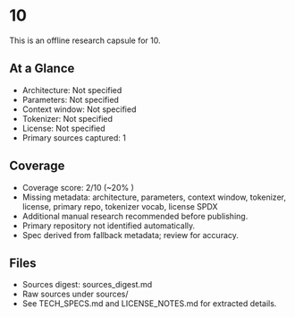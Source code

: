 # 10

This is an offline research capsule for 10.

## At a Glance
- Architecture: Not specified
- Parameters: Not specified
- Context window: Not specified
- Tokenizer: Not specified
- License: Not specified
- Primary sources captured: 1

## Coverage

- Coverage score: 2/10 (~20% )
- Missing metadata: architecture, parameters, context window, tokenizer, license, primary repo, tokenizer vocab, license SPDX
- Additional manual research recommended before publishing.
- Primary repository not identified automatically.
- Spec derived from fallback metadata; review for accuracy.

## Files
- Sources digest: sources_digest.md
- Raw sources under sources/
- See TECH_SPECS.md and LICENSE_NOTES.md for extracted details.